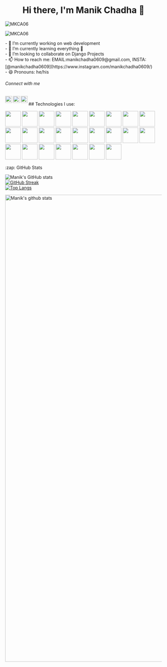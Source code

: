 <H1 align="center">Hi there, I'm Manik Chadha 👋</H1>
<p align="left"> <img src="https://komarev.com/ghpvc/?username=pranshu1103&label=Profile%20views&color=0e75b6&style=flat" alt="MKCA06" /> </p>
<p><img src="https://raw.githubusercontent.com/MKCA06/MKCA06/main/giphy.webp" alt="MKCA06"/></p>
<p>
- 🔭 I’m currently working on web development <br>
- 🌱 I’m currently learning everything 🤣 <br>
- 👯 I’m looking to collaborate on Django Projects <br>
- 📫 How to reach me: EMAIL:manikchadha0609@gmail.com, INSTA:[@manikchadha0609](https://www.instagram.com/manikchadha0609/) <br>
- 😄 Pronouns: he/his<br>
 </p>


<H6>Connect with me</H6>

[<img align="left" alt="codeSTACKr | YouTube" width="22px" src="https://cdn.jsdelivr.net/npm/simple-icons@v3/icons/youtube.svg" />][youtube]
[<img align="left" alt="codeSTACKr |LinkedIn" width="22px" src="https://cdn.jsdelivr.net/npm/simple-icons@v3/icons/linkedin.svg" />][linkedin]
[<img align="left" alt="codeSTACKr | Instagram" width="22px" src="https://cdn.jsdelivr.net/npm/simple-icons@v3/icons/instagram.svg" />][instagram]

<br />
## Technologies I use:

<img src="https://user-images.githubusercontent.com/25181517/183896132-54262f2e-6d98-41e3-8888-e40ab5a17326.png" width="50" height="50"> <img src="https://user-images.githubusercontent.com/25181517/117447155-6a868a00-af3d-11eb-9cfe-245df15c9f3f.png" width="50" height="50"> <img src="https://user-images.githubusercontent.com/25181517/183897015-94a058a6-b86e-4e42-a37f-bf92061753e5.png" width="50" height="50"> <img src="https://user-images.githubusercontent.com/25181517/192106073-90fffafe-3562-4ff9-a37e-c77a2da0ff58.png" width="50" height="50">
<img src="https://user-images.githubusercontent.com/25181517/183423775-2276e25d-d43d-4e58-890b-edbc88e915f7.png" width="50" height="50">
<img src="https://user-images.githubusercontent.com/25181517/117208736-bdedc080-adf5-11eb-912f-61c7d43705f6.png" width="50" height="50">
<img src="https://user-images.githubusercontent.com/25181517/183896128-ec99105a-ec1a-4d85-b08b-1aa1620b2046.png" width="50" height="50">
<img src="https://user-images.githubusercontent.com/25181517/182884177-d48a8579-2cd0-447a-b9a6-ffc7cb02560e.png" width="50" height="50">
<img src="https://user-images.githubusercontent.com/25181517/192106070-46255bcf-65e6-4c6b-a296-bf8d0d8fb2a7.png" width="50" height="50">
<img src="https://user-images.githubusercontent.com/25181517/192106593-610ee31c-995e-4f24-b8e1-0f18eead6fae.png" width="50" height="50">
<img src="https://user-images.githubusercontent.com/25181517/186884153-99edc188-e4aa-4c84-91b0-e2df260ebc33.png" width="50" height="50">
<img src="https://user-images.githubusercontent.com/25181517/183911547-990692bc-8411-4878-99a0-43506cdb69cf.png" width="50" height="50">
<img src="https://user-images.githubusercontent.com/25181517/192108374-8da61ba1-99ec-41d7-80b8-fb2f7c0a4948.png" width="50" height="50">
<img src="https://user-images.githubusercontent.com/25181517/192108891-d86b6220-e232-423a-bf5f-90903e6887c3.png" width="50" height="50">
<img src="https://user-images.githubusercontent.com/25181517/190887576-6653f877-8439-4521-82f3-403086ead892.png" width="50" height="50">
<img src="https://user-images.githubusercontent.com/25181517/192158954-f88b5814-d510-4564-b285-dff7d6400dad.png" width="50" height="50">
<img src="https://user-images.githubusercontent.com/25181517/183898674-75a4a1b1-f960-4ea9-abcb-637170a00a75.png" width="50" height="50">
<img src="https://user-images.githubusercontent.com/25181517/192158956-48192682-23d5-4bfc-9dfb-6511ade346bc.png" width="50" height="50">
<img src="https://user-images.githubusercontent.com/25181517/183898054-b3d693d4-dafb-4808-a509-bab54cf5de34.png" width="50" height="50">
<img src="https://user-images.githubusercontent.com/25181517/189716855-2c69ca7a-5149-4647-936d-780610911353.png" width="50" height="50">
<img src="https://user-images.githubusercontent.com/25181517/192158606-7c2ef6bd-6e04-47cf-b5bc-da2797cb5bda.png" width="50" height="50">
<img src="https://user-images.githubusercontent.com/25181517/183911551-5e9953db-e713-4130-9f17-e2fd25ec9767.png" width="50" height="50">
<img src="https://user-images.githubusercontent.com/25181517/192109061-e138ca71-337c-4019-8d42-4792fdaa7128.png" width="50" height="50">
<img src="https://user-images.githubusercontent.com/25181517/183914128-3fc88b4a-4ac1-40e6-9443-9a30182379b7.png" width="50" height="50">
<img src="https://user-images.githubusercontent.com/25181517/183911544-95ad6ba7-09bf-4040-ac44-0adafedb9616.png" width="50" height="50">
<!--### Languages and Tools:

[<img align="left" alt="Visual Studio Code" width="26px" src="https://raw.githubusercontent.com/github/explore/80688e429a7d4ef2fca1e82350fe8e3517d3494d/topics/visual-studio-code/visual-studio-code.png" />][webdevplaylist]
[<img align="left" alt="HTML5" width="26px" src="https://raw.githubusercontent.com/github/explore/80688e429a7d4ef2fca1e82350fe8e3517d3494d/topics/html/html.png" />][web]
[<img align="left" alt="CSS3" width="26px" src="https://raw.githubusercontent.com/github/explore/80688e429a7d4ef2fca1e82350fe8e3517d3494d/topics/css/css.png" />][cssplaylist]
[<img align="left" alt="Sass" width="26px" src="https://raw.githubusercontent.com/github/explore/80688e429a7d4ef2fca1e82350fe8e3517d3494d/topics/sass/sass.png" />][cssplaylist]
[<img align="left" alt="JavaScript" width="26px" src="https://raw.githubusercontent.com/github/explore/80688e429a7d4ef2fca1e82350fe8e3517d3494d/topics/javascript/javascript.png" />][jsplaylist]
[<img align="left" alt="React" width="26px" src="https://raw.githubusercontent.com/github/explore/80688e429a7d4ef2fca1e82350fe8e3517d3494d/topics/react/react.png" />][reactplaylist]
[<img align="left" alt="Gatsby" width="26px" src="https://raw.githubusercontent.com/github/explore/e94815998e4e0713912fed477a1f346ec04c3da2/topics/gatsby/gatsby.png" />][webdevplaylist]
[<img align="left" alt="GraphQL" width="26px" src="https://raw.githubusercontent.com/github/explore/80688e429a7d4ef2fca1e82350fe8e3517d3494d/topics/graphql/graphql.png" />][webdevplaylist]
[<img align="left" alt="Node.js" width="26px" src="https://raw.githubusercontent.com/github/explore/80688e429a7d4ef2fca1e82350fe8e3517d3494d/topics/nodejs/nodejs.png" />][webdevplaylist]
[<img align="left" alt="Deno" width="26px" src="https://raw.githubusercontent.com/github/explore/361e2821e2dea67711cde99c9c40ed357061cf27/topics/deno/deno.png" />][webdevplaylist]
[<img align="left" alt="SQL" width="26px" src="https://raw.githubusercontent.com/github/explore/80688e429a7d4ef2fca1e82350fe8e3517d3494d/topics/sql/sql.png" />][webdevplaylist]
[<img align="left" alt="MySQL" width="26px" src="https://raw.githubusercontent.com/github/explore/80688e429a7d4ef2fca1e82350fe8e3517d3494d/topics/mysql/mysql.png" />][webdevplaylist]
[<img align="left" alt="MongoDB" width="26px" src="https://raw.githubusercontent.com/github/explore/80688e429a7d4ef2fca1e82350fe8e3517d3494d/topics/mongodb/mongodb.png" />][webdevplaylist]
[<img align="left" alt="Git" width="26px" src="https://raw.githubusercontent.com/github/explore/80688e429a7d4ef2fca1e82350fe8e3517d3494d/topics/git/git.png" />][webdevplaylist]
[<img align="left" alt="GitHub" width="26px" src="https://raw.githubusercontent.com/github/explore/78df643247d429f6cc873026c0622819ad797942/topics/github/github.png" />][webdevplaylist]
[<img align="left" alt="Terminal" width="26px" src="https://raw.githubusercontent.com/github/explore/80688e429a7d4ef2fca1e82350fe8e3517d3494d/topics/terminal/terminal.png" />][webdevplaylist]

<br />
<br /> -->

<!--### 📺 Latest YouTube Videos-->

<!-- YOUTUBE:START -->
<!--- [My ULTIMATE 2021 Studio Tour!! - How I Make My Videos - Welcome to STACKr Studio!!](https://www.youtube.com/watch?v=fSsfuyRgCZI)
- [STACKr News Weekly - Cyber Monday Sale: Crypto 💲, Self-Taught Programmers 📚, JavaScript 🆚 React](https://www.youtube.com/watch?v=zt6uMtxrq8M)
- [STACKr News Weekly: Quit to build a Game Studio, 10 Ways - better Developer, Move to a boring city!](https://www.youtube.com/watch?v=R_XwamGcCBQ)
- [STACKr News Weekly: We Like Dislikes 😍, No coding tech roles 👨‍💻, Quantum attacks Crypto 🚨](https://www.youtube.com/watch?v=ByzuWuziB2A)
- [STACKr News Weekly: Learn to code FAST ⚡, Choose a DB in 9.49 min ⌛, BEST Blog app with React ⚛](https://www.youtube.com/watch?v=KZGzo0bkiLY)-->
<!-- YOUTUBE:END -->

<!--➡️ [more videos...](https://youtube.com/codestackr)-->

  <summary>:zap: GitHub Stats</summary>

 ![Manik's GitHub stats](https://github-readme-stats.vercel.app/api?username=MKCA06&show_icons=true&theme=merko) <br>
 [![GitHub Streak](http://github-readme-streak-stats.herokuapp.com?user=MKCA06&theme=tokyonight&hide_border=true&date_format=M%20j%5B%2C%20Y%5D)](https://git.io/streak-stats) <br>
[![Top Langs](https://github-readme-stats.vercel.app/api/top-langs/?username=MKCA06&layout=compact)](https://github.com/anuraghazra/github-readme-stats)<br>



</details>

[website]: https://codeSTACKr.com
[course]: http://vsCodeHero.com
[twitter]: https://twitter.com/codeSTACKr
[youtube]: https://www.youtube.com/channel/UCY_u-M4oh2OGc7AMEwLTULQ/codeSTACKr
[instagram]: https://www.instagram.com/manikchadha0609/codeSTACKr
[linkedin]: https://www.linkedin.com/in/manik-chadha-2516bb221/codeSTACKr
[webdevplaylist]: https://raw.githubusercontent.com/github/explore/80688e429a7d4ef2fca1e82350fe8e3517d3494d/topics/visual-studio-code/visual-studio-code.png
[jsplaylist]: https://www.youtube.com/playlist?list=PLkwxH9e_vrALRJKu7wfXby3MKeflhTu6B
[cssplaylist]: https://www.youtube.com/playlist?list=PLkwxH9e_vrALSdvZuEh6gqQdmDoDIoqz4
[reactplaylist]: https://www.youtube.com/playlist?list=PLkwxH9e_vrAK4TdffpxKY3QGyHCpxFcQ0
[web]: https://raw.githubusercontent.com/github/explore/80688e429a7d4ef2fca1e82350fe8e3517d3494d/topics/html/html.png

 <img width="1500" height="auto" align="center" alt="Manik's github stats" 
         src="https://github-profile-trophy.vercel.app/?username=MKCA06&row=1&column=7&theme=darkhub&margin-w=15e" />

